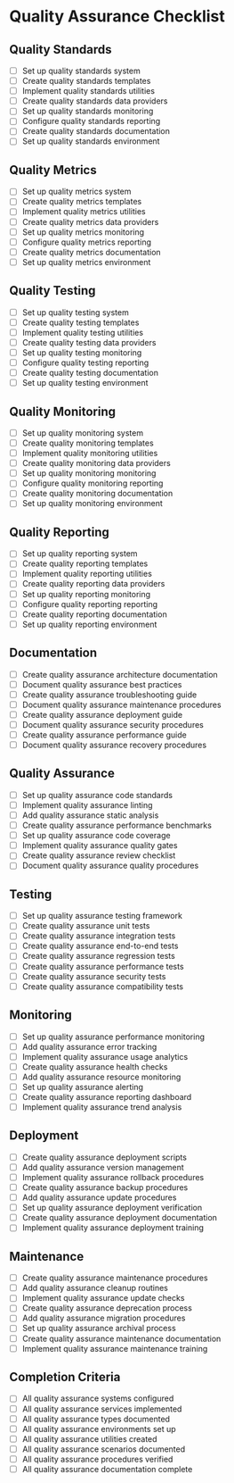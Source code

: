 # Quality Assurance Checklist

## Quality Standards
- [ ] Set up quality standards system
- [ ] Create quality standards templates
- [ ] Implement quality standards utilities
- [ ] Create quality standards data providers
- [ ] Set up quality standards monitoring
- [ ] Configure quality standards reporting
- [ ] Create quality standards documentation
- [ ] Set up quality standards environment

## Quality Metrics
- [ ] Set up quality metrics system
- [ ] Create quality metrics templates
- [ ] Implement quality metrics utilities
- [ ] Create quality metrics data providers
- [ ] Set up quality metrics monitoring
- [ ] Configure quality metrics reporting
- [ ] Create quality metrics documentation
- [ ] Set up quality metrics environment

## Quality Testing
- [ ] Set up quality testing system
- [ ] Create quality testing templates
- [ ] Implement quality testing utilities
- [ ] Create quality testing data providers
- [ ] Set up quality testing monitoring
- [ ] Configure quality testing reporting
- [ ] Create quality testing documentation
- [ ] Set up quality testing environment

## Quality Monitoring
- [ ] Set up quality monitoring system
- [ ] Create quality monitoring templates
- [ ] Implement quality monitoring utilities
- [ ] Create quality monitoring data providers
- [ ] Set up quality monitoring monitoring
- [ ] Configure quality monitoring reporting
- [ ] Create quality monitoring documentation
- [ ] Set up quality monitoring environment

## Quality Reporting
- [ ] Set up quality reporting system
- [ ] Create quality reporting templates
- [ ] Implement quality reporting utilities
- [ ] Create quality reporting data providers
- [ ] Set up quality reporting monitoring
- [ ] Configure quality reporting reporting
- [ ] Create quality reporting documentation
- [ ] Set up quality reporting environment

## Documentation
- [ ] Create quality assurance architecture documentation
- [ ] Document quality assurance best practices
- [ ] Create quality assurance troubleshooting guide
- [ ] Document quality assurance maintenance procedures
- [ ] Create quality assurance deployment guide
- [ ] Document quality assurance security procedures
- [ ] Create quality assurance performance guide
- [ ] Document quality assurance recovery procedures

## Quality Assurance
- [ ] Set up quality assurance code standards
- [ ] Implement quality assurance linting
- [ ] Add quality assurance static analysis
- [ ] Create quality assurance performance benchmarks
- [ ] Set up quality assurance code coverage
- [ ] Implement quality assurance quality gates
- [ ] Create quality assurance review checklist
- [ ] Document quality assurance quality procedures

## Testing
- [ ] Set up quality assurance testing framework
- [ ] Create quality assurance unit tests
- [ ] Create quality assurance integration tests
- [ ] Create quality assurance end-to-end tests
- [ ] Create quality assurance regression tests
- [ ] Create quality assurance performance tests
- [ ] Create quality assurance security tests
- [ ] Create quality assurance compatibility tests

## Monitoring
- [ ] Set up quality assurance performance monitoring
- [ ] Add quality assurance error tracking
- [ ] Implement quality assurance usage analytics
- [ ] Create quality assurance health checks
- [ ] Add quality assurance resource monitoring
- [ ] Set up quality assurance alerting
- [ ] Create quality assurance reporting dashboard
- [ ] Implement quality assurance trend analysis

## Deployment
- [ ] Create quality assurance deployment scripts
- [ ] Add quality assurance version management
- [ ] Implement quality assurance rollback procedures
- [ ] Create quality assurance backup procedures
- [ ] Add quality assurance update procedures
- [ ] Set up quality assurance deployment verification
- [ ] Create quality assurance deployment documentation
- [ ] Implement quality assurance deployment training

## Maintenance
- [ ] Create quality assurance maintenance procedures
- [ ] Add quality assurance cleanup routines
- [ ] Implement quality assurance update checks
- [ ] Create quality assurance deprecation process
- [ ] Add quality assurance migration procedures
- [ ] Set up quality assurance archival process
- [ ] Create quality assurance maintenance documentation
- [ ] Implement quality assurance maintenance training

## Completion Criteria
- [ ] All quality assurance systems configured
- [ ] All quality assurance services implemented
- [ ] All quality assurance types documented
- [ ] All quality assurance environments set up
- [ ] All quality assurance utilities created
- [ ] All quality assurance scenarios documented
- [ ] All quality assurance procedures verified
- [ ] All quality assurance documentation complete 